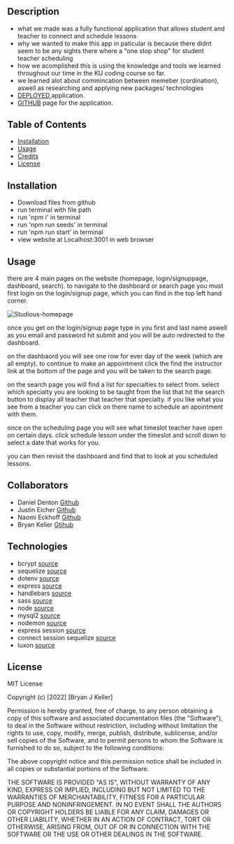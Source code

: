 # <Studious>
## Description
- what we made was a fully functional application that allows student and teacher to connect and schedule lessons
- why we wanted to make this app in paticular is because there didnt seem to be any sights there where a "one stop shop" for student teacher scheduling
- how we acomplished this is using the knowledge and tools we learned throughout our time in the KU coding course so far.
- we learned alot about commincation between memeber (cordination), aswell as researching and applying new packages/ technologies
- [DEPLOYED ](https://protected-dusk-79081.herokuapp.com/) application. 
- [GITHUB](https://github.com/kcbryan10/Studious) page for the application.
    
## Table of Contents 
- [Installation](#installation)
- [Usage](#usage)
- [Credits](#credits)
- [License](#license)
    
## Installation
- Download files from github
- run terminal with file path
- run 'npm i' in terminal
- run 'npm run seeds' in terminal
- run 'npm run start' in terminal
- view website at Localhost:3001 in web browser
    
## Usage
there are 4 main pages on the website (homepage, login/signuppage, dashboard, search). to navigate to the dashboard or search page you must first login on the login/signup page, which you can find in the top left hand corner.
    
![Studious-homepage](https://user-images.githubusercontent.com/90362572/148450508-5b19a728-d14e-499c-917d-a5199245a599.png)
    
once you get on the login/signup page type in you first and last name aswell as you email and password hit submit and you will be auto redirected to the dashboard.
    
on the dashbaord you will see one row for ever day of the week (which are all empty). to continue to make an appointment click the find the instructor link at the bottom of the page and you will be taken to the search page.
    
on the search page you will find a list for specialties to select from. select which specialty you are looking to be taught from the list that hit the search button to display all teacher that teacher that specialty. if you like what you see from a teacher you can click on there name to schedule an apointment with them.
    
once on the scheduling page you will see what timeslot teacher have open on certain days. click schedule lesson under the timeslot and scroll down to select a date that works for you.
    
you can then revisit the dashboard and find that to look at you scheduled lessons.
   
## Collaborators
- Daniel Denton [Github](https://github.com/HighDynamics)
- Justin Eicher [Github](https://github.com/Justin-Eicher)
- Naomi Eckhoff [Github](https://github.com/Naomi-Eckhoff)
- Bryan Keller [Gtihub](https://github.com/kcbryan10)
    
## Technologies
- bcrypt [source](https://www.npmjs.com/package/bcrypt)
- sequelize [source](https://sequelize.org/)
- dotenv [source](https://www.npmjs.com/package/dotenv)
- express [source](https://expressjs.com/)
- handlebars [source](https://handlebarsjs.com/)
- sass [source](https://sass-lang.com/)
- node [source](https://nodejs.org/en/)
- mysql2 [source](https://www.mysql.com/)
- nodemon [source](https://www.npmjs.com/package/nodemon)
- express session [source](https://www.npmjs.com/package/express-session)
- connect session sequelize [source](https://www.npmjs.com/package/connect-session-sequelize)
- luxon [source](https://moment.github.io/luxon/#/?id=luxon)

    
## License
MIT License

Copyright (c) [2022] [Bryan J Keller]

Permission is hereby granted, free of charge, to any person obtaining a copy
of this software and associated documentation files (the "Software"), to deal
in the Software without restriction, including without limitation the rights
to use, copy, modify, merge, publish, distribute, sublicense, and/or sell
copies of the Software, and to permit persons to whom the Software is
furnished to do so, subject to the following conditions:

The above copyright notice and this permission notice shall be included in all
copies or substantial portions of the Software.

THE SOFTWARE IS PROVIDED "AS IS", WITHOUT WARRANTY OF ANY KIND, EXPRESS OR
IMPLIED, INCLUDING BUT NOT LIMITED TO THE WARRANTIES OF MERCHANTABILITY,
FITNESS FOR A PARTICULAR PURPOSE AND NONINFRINGEMENT. IN NO EVENT SHALL THE
AUTHORS OR COPYRIGHT HOLDERS BE LIABLE FOR ANY CLAIM, DAMAGES OR OTHER
LIABILITY, WHETHER IN AN ACTION OF CONTRACT, TORT OR OTHERWISE, ARISING FROM,
OUT OF OR IN CONNECTION WITH THE SOFTWARE OR THE USE OR OTHER DEALINGS IN THE
SOFTWARE.
